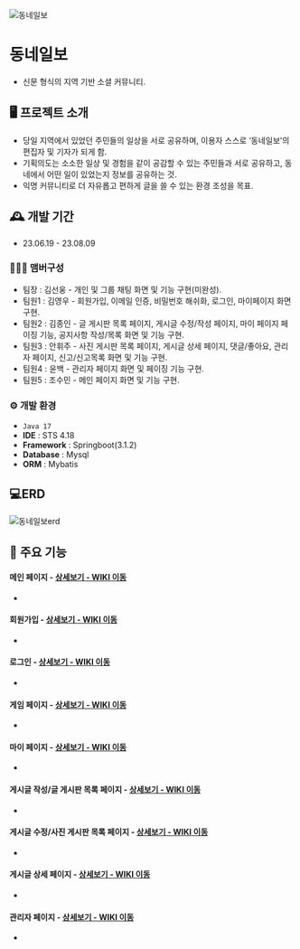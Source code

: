 ![동네일보](https://github.com/jong9810/town/assets/109285716/ecb09f81-8278-431e-9acd-3f8e0326567b)



# 동네일보
-	신문 형식의 지역 기반 소셜 커뮤니티.

## 🖥️ 프로젝트 소개
-	당일 지역에서 있었던 주민들의 일상을 서로 공유하며, 이용자 스스로 ‘동네일보’의 편집자 및 기자가 되게 함.
-	기획의도는 소소한 일상 및 경험을 같이 공감할 수 있는 주민들과 서로 공유하고, 동네에서 어떤 일이 있었는지 정보를 공유하는 것.
-	익명 커뮤니티로 더 자유롭고 편하게 글을 쓸 수 있는 환경 조성을 목표.

## 🕰️ 개발 기간
* 23.06.19 - 23.08.09

### 🧑‍🤝‍🧑 맴버구성
 - 팀장  : 김선웅 - 개인 및 그룹 채팅 화면 및 기능 구현(미완성).
 - 팀원1 : 김영우 - 회원가입, 이메일 인증, 비밀번호 해쉬화, 로그인, 마이페이지 화면 구현.
 - 팀원2 : 김종인 - 글 게시판 목록 페이지, 게시글 수정/작성 페이지, 마이 페이지 페이징 기능, 공지사항 작성/목록 화면 및 기능 구현.
 - 팀원3 : 안휘주 - 사진 게시판 목록 페이지, 게시글 상세 페이지, 댓글/좋아요, 관리자 페이지, 신고/신고목록 화면 및 기능 구현.
 - 팀원4 : 윤백 - 관리자 페이지 화면 및 페이징 기능 구현.
 - 팀원5 : 조수민 - 메인 페이지 화면 및 기능 구현.

### ⚙️ 개발 환경
- `Java 17`
- **IDE** : STS 4.18
- **Framework** : Springboot(3.1.2)
- **Database** : Mysql
- **ORM** : Mybatis

## 💻ERD

![동네일보erd](https://github.com/jong9810/town/assets/109285716/3ed83cf8-ebfd-42cb-b02f-0802f60dc6ff)


## 📌 주요 기능
#### 메인 페이지 - <a href="" >상세보기 - WIKI 이동</a>
- 
#### 회원가입 - <a href="" >상세보기 - WIKI 이동</a>
- 
#### 로그인 - <a href="" >상세보기 - WIKI 이동</a>
- 
#### 게임 페이지 - <a href="" >상세보기 - WIKI 이동</a>
- 
#### 마이 페이지 - <a href="" >상세보기 - WIKI 이동</a>
- 
#### 게시글 작성/글 게시판 목록 페이지 - <a href="" >상세보기 - WIKI 이동</a>
- 
#### 게시글 수정/사진 게시판 목록 페이지 - <a href="" >상세보기 - WIKI 이동</a>
- 
#### 게시글 상세 페이지 - <a href="" >상세보기 - WIKI 이동</a>
- 
#### 관리자 페이지 - <a href="" >상세보기 - WIKI 이동</a>
- 
